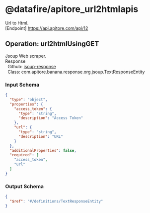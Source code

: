 # @datafire/apitore_url2htmlapis
Url to Html.<BR />[Endpoint] https://api.apitore.com/api/12

## Operation: url2htmlUsingGET
Jsoup Web scraper.<BR />Response<BR />&nbsp; Github: <a href="https://github.com/keigohtr/apitore-response-parent/tree/master/jsoup-response">jsoup-response</a><BR />&nbsp; Class: com.apitore.banana.response.org.jsoup.TextResponseEntity<BR />

### Input Schema
```json
{
  "type": "object",
  "properties": {
    "access_token": {
      "type": "string",
      "description": "Access Token"
    },
    "url": {
      "type": "string",
      "description": "URL"
    }
  },
  "additionalProperties": false,
  "required": [
    "access_token",
    "url"
  ]
}
```
### Output Schema
```json
{
  "$ref": "#/definitions/TextResponseEntity"
}
```
